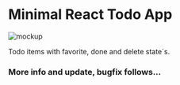 # Minimal React Todo App

![mockup](https://user-images.githubusercontent.com/17276621/153633065-366f9859-6940-4422-9f7e-421dcbc5872b.png)


Todo items with favorite, done and delete state´s.

### More info and update, bugfix follows...
